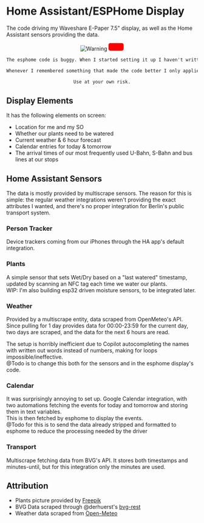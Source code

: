 # Home Assistant/ESPHome Display
The code driving my Waveshare E-Paper 7.5" display, as well as the Home Assistant sensors providing the data.

<div align="center">

![Warning](https://e7.pngegg.com/pngimages/290/220/png-clipart-iso-7010-warning-sign-warning-label-hazard-others-angle-label.png)
<span style="color: white; background-color: #FF0000; display: inline-block; padding: 10px 20px; border-radius: 5px; font-weight: bold; font-size: 1.2em;">

```diff
The esphome code is buggy. When I started setting it up I haven't written a line of c++ for about 8 years. 

Whenever I remembered something that made the code better I only applied it from then onwards; I didn't rework the already written code. 

Use at your own risk.
```

</span>

</div>


## Display Elements
It has the following elements on screen:

- Location for me and my SO
- Whether our plants need to be watered
- Current weather & 6 hour forecast
- Calendar entries for today & tomorrow
- The arrival times of our most frequently used U-Bahn, S-Bahn and bus lines at our stops

## Home Assistant Sensors

The data is mostly provided by multiscrape sensors. The reason for this is simple: the regular weather integrations weren't providing the exact attributes I wanted, and there's no proper integration for Berlin's public transport system.

### Person Tracker

Device trackers coming from our iPhones through the HA app's default integration.

### Plants

A simple sensor that sets Wet/Dry based on a "last watered" timestamp, updated by scanning an NFC tag each time we water our plants.  
WIP: I'm also building esp32 driven moisture sensors, to be integrated later.

### Weather

Provided by a multiscrape entity, data scraped from OpenMeteo's API.  
Since pulling for 1 day provides data for 00:00-23:59 for the current day, two days are scraped, and the data for the next 6 hours are read.

The setup is horribly inefficient due to Copilot autocompleting the names with written out words instead of numbers, making for loops impossible/ineffective.  
@Todo is to change this both for the sensors and in the esphome display's code.

### Calendar

It was surprisingly annoying to set up. Google Calendar integration, with two automations fetching the events for today and tomorrow and storing them in text variables.  
This is then fetched by esphome to display the events.  
@Todo for this is to send the data already stripped and formatted to esphome to reduce the processing needed by the driver

### Transport

Multiscrape fetching data from BVG's API. It stores both timestamps and minutes-until, but for this integration only the minutes are used.

## Attribution

* Plants picture provided by [Freepik]("https://www.flaticon.com/free-icons/plant")  
* BVG Data scraped through @derhuerst's [bvg-rest](https://github.com/derhuerst/bvg-rest)  
* Weather data scraped from [Open-Meteo](https://open-meteo.com/)

